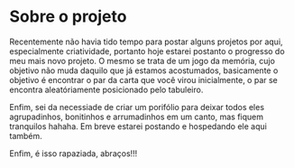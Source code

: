 # Sobre o projeto

Recentemente não havia tido tempo para postar alguns projetos por aqui, especialmente criatividade, portanto hoje estarei postanto 
o progresso do meu mais novo projeto. O mesmo se trata de um jogo da memória, cujo objetivo não muda daquilo que já estamos acostumados, basicamente 
o objetivo é encontrar o par da carta que você virou inicialmente, o par se encontra aleatóriamente posicionado pelo tabuleiro. 

Enfim, sei da necessiade de criar um porifólio para deixar todos eles agrupadinhos, bonitinhos e arrumadinhos em um canto, mas fiquem tranquilos hahaha. Em breve
estarei postando e hospedando ele aqui também. 

Enfim, é isso rapaziada, abraços!!!

